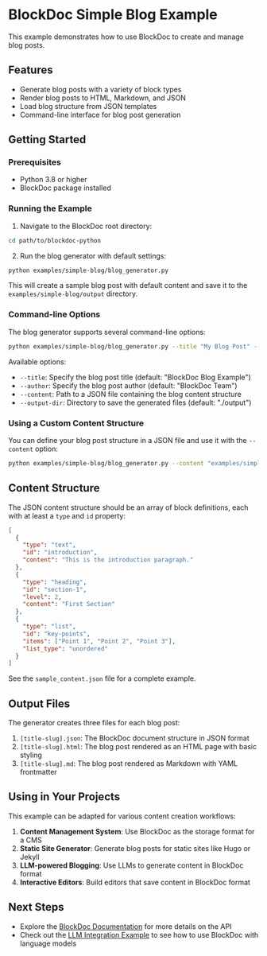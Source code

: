 # BlockDoc Simple Blog Example

This example demonstrates how to use BlockDoc to create and manage blog posts.

## Features

- Generate blog posts with a variety of block types
- Render blog posts to HTML, Markdown, and JSON
- Load blog structure from JSON templates
- Command-line interface for blog post generation

## Getting Started

### Prerequisites

- Python 3.8 or higher
- BlockDoc package installed

### Running the Example

1. Navigate to the BlockDoc root directory:

```bash
cd path/to/blockdoc-python
```

2. Run the blog generator with default settings:

```bash
python examples/simple-blog/blog_generator.py
```

This will create a sample blog post with default content and save it to the `examples/simple-blog/output` directory.

### Command-line Options

The blog generator supports several command-line options:

```bash
python examples/simple-blog/blog_generator.py --title "My Blog Post" --author "Your Name" --output-dir "./my-output"
```

Available options:

- `--title`: Specify the blog post title (default: "BlockDoc Blog Example")
- `--author`: Specify the blog post author (default: "BlockDoc Team")
- `--content`: Path to a JSON file containing the blog content structure
- `--output-dir`: Directory to save the generated files (default: "./output")

### Using a Custom Content Structure

You can define your blog post structure in a JSON file and use it with the `--content` option:

```bash
python examples/simple-blog/blog_generator.py --content "examples/simple-blog/sample_content.json"
```

## Content Structure

The JSON content structure should be an array of block definitions, each with at least a `type` and `id` property:

```json
[
  {
    "type": "text",
    "id": "introduction",
    "content": "This is the introduction paragraph."
  },
  {
    "type": "heading",
    "id": "section-1",
    "level": 2,
    "content": "First Section"
  },
  {
    "type": "list",
    "id": "key-points",
    "items": ["Point 1", "Point 2", "Point 3"],
    "list_type": "unordered"
  }
]
```

See the `sample_content.json` file for a complete example.

## Output Files

The generator creates three files for each blog post:

1. `[title-slug].json`: The BlockDoc document structure in JSON format
2. `[title-slug].html`: The blog post rendered as an HTML page with basic styling
3. `[title-slug].md`: The blog post rendered as Markdown with YAML frontmatter

## Using in Your Projects

This example can be adapted for various content creation workflows:

1. **Content Management System**: Use BlockDoc as the storage format for a CMS
2. **Static Site Generator**: Generate blog posts for static sites like Hugo or Jekyll
3. **LLM-powered Blogging**: Use LLMs to generate content in BlockDoc format
4. **Interactive Editors**: Build editors that save content in BlockDoc format

## Next Steps

- Explore the [BlockDoc Documentation](../../docs/) for more details on the API
- Check out the [LLM Integration Example](../llm-integration/) to see how to use BlockDoc with language models